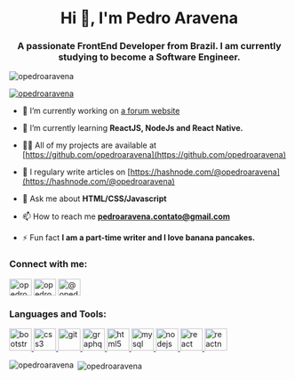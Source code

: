 <h1 align="center">Hi 👋, I'm Pedro Aravena</h1>
<h3 align="center">A passionate FrontEnd Developer from Brazil. I am currently studying to become a Software Engineer.</h3>

<p align="left"> <img src="https://komarev.com/ghpvc/?username=opedroaravena&label=Profile%20views&color=0e75b6&style=flat" alt="opedroaravena" /> </p>

<p align="left"> <a href="https://github.com/ryo-ma/github-profile-trophy"><img src="https://github-profile-trophy.vercel.app/?username=opedroaravena" alt="opedroaravena" /></a> </p>

- 🔭 I’m currently working on [a forum website](https://github.com/opedroaravena/byu-on)

- 🌱 I’m currently learning **ReactJS, NodeJs and React Native.**

- 👨‍💻 All of my projects are available at [https://github.com/opedroaravena](https://github.com/opedroaravena)

- 📝 I regulary write articles on [https://hashnode.com/@opedroaravena](https://hashnode.com/@opedroaravena)

- 💬 Ask me about **HTML/CSS/Javascript**

- 📫 How to reach me **pedroaravena.contato@gmail.com**

- ⚡ Fun fact **I am a part-time writer and I love banana pancakes.**

<h3 align="left">Connect with me:</h3>
<p align="left">
<a href="https://twitter.com/opedroaravena" target="blank"><img align="center" src="https://cdn.jsdelivr.net/npm/simple-icons@3.0.1/icons/twitter.svg" alt="opedroaravena" height="30" width="40" /></a>
<a href="https://linkedin.com/in/opedroaravena" target="blank"><img align="center" src="https://cdn.jsdelivr.net/npm/simple-icons@3.0.1/icons/linkedin.svg" alt="opedroaravena" height="30" width="40" /></a>
<a href="https://medium.com/@opedroaravena" target="blank"><img align="center" src="https://cdn.jsdelivr.net/npm/simple-icons@3.0.1/icons/medium.svg" alt="@opedroaravena" height="30" width="40" /></a>
</p>

<h3 align="left">Languages and Tools:</h3>
<p align="left"> <a href="https://getbootstrap.com" target="_blank"> <img src="https://devicons.github.io/devicon/devicon.git/icons/bootstrap/bootstrap-plain.svg" alt="bootstrap" width="40" height="40"/> </a> <a href="https://www.w3schools.com/css/" target="_blank"> <img src="https://devicons.github.io/devicon/devicon.git/icons/css3/css3-original-wordmark.svg" alt="css3" width="40" height="40"/> </a> <a href="https://git-scm.com/" target="_blank"> <img src="https://www.vectorlogo.zone/logos/git-scm/git-scm-icon.svg" alt="git" width="40" height="40"/> </a> <a href="https://graphql.org" target="_blank"> <img src="https://www.vectorlogo.zone/logos/graphql/graphql-icon.svg" alt="graphql" width="40" height="40"/> </a> <a href="https://www.w3.org/html/" target="_blank"> <img src="https://devicons.github.io/devicon/devicon.git/icons/html5/html5-original-wordmark.svg" alt="html5" width="40" height="40"/> </a> <a href="https://www.mysql.com/" target="_blank"> <img src="https://devicons.github.io/devicon/devicon.git/icons/mysql/mysql-original-wordmark.svg" alt="mysql" width="40" height="40"/> </a> <a href="https://nodejs.org" target="_blank"> <img src="https://devicons.github.io/devicon/devicon.git/icons/nodejs/nodejs-original-wordmark.svg" alt="nodejs" width="40" height="40"/> </a> <a href="https://reactjs.org/" target="_blank"> <img src="https://devicons.github.io/devicon/devicon.git/icons/react/react-original-wordmark.svg" alt="react" width="40" height="40"/> </a> <a href="https://reactnative.dev/" target="_blank"> <img src="https://reactnative.dev/img/header_logo.svg" alt="reactnative" width="40" height="40"/> </a> </p>

<p><img align="left" src="https://github-readme-stats.vercel.app/api/top-langs?username=opedroaravena&show_icons=true&locale=en&layout=compact" alt="opedroaravena" /></p>

<p>&nbsp;<img align="center" src="https://github-readme-stats.vercel.app/api?username=opedroaravena&show_icons=true&locale=en" alt="opedroaravena" /></p>
